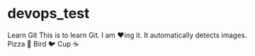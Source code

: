 # devops_test
Learn Git
This is to learn Git. I am :heart:ing it.
It automatically detects images. Pizza :pizza: Bird :bird: Cup :coffee:
